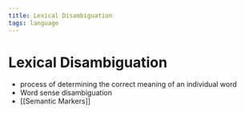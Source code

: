 ```yaml
---
title: Lexical Disambiguation
tags: language
---
```


# Lexical Disambiguation
- process of determining the correct meaning of an individual word
- Word sense disambiguation
- [[Semantic Markers]]




































































